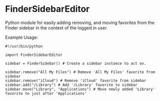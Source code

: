 # FinderSidebarEditor
Python module for easily adding removing, and moving favorites from the Finder sidebar in the context of the logged in user.

Example Usage:
```
#!/usr/bin/python

import FinderSidebarEditor

sidebar = FinderSidebar() # Create a sidebar instance to act on.

sidebar.remove("All My Files") # Remove 'All My Files' favorite from sidebar
sidebar.remove("iCloud") # Remove 'iCloud' favorite from sidebar
sidebar.add("/Library") # Add '/Library' favorite to sidebar
sidebar.move("Library", "Applications") # Move newly added 'Library' favorite to just after 'Applications'

```
